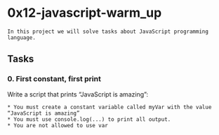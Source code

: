 # 0x12-javascript-warm_up

`In this project we will solve tasks about JavaScript programming language.`

## Tasks

### 0. First constant, first print

Write a script that prints “JavaScript is amazing”:

    * You must create a constant variable called myVar with the value “JavaScript is amazing”
    * You must use console.log(...) to print all output.
    * You are not allowed to use var
